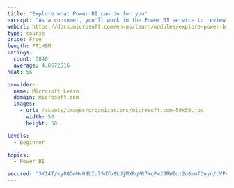 ```yaml
---
title: "Explore what Power BI can do for you"
excerpt: "As a consumer, you'll work in the Power BI service to review and interact with content that has been shared with you. This module provides the foundational information that you need to work effectively in the Power BI service."
webUrl: https://docs.microsoft.com/en-us/learn/modules/explore-power-bi-service/
type: course
price: Free
length: PT1H9M
ratings:
  count: 6840
  average: 4.6672516
heat: 56

provider:
  name: Microsoft Learn
  domain: microsoft.com
  images:
    - url: /assets/images/organizations/microsoft.com-50x50.jpg
      width: 50
      height: 50

levels:
  - Beginner

topics:
  - Power BI

secured: "3K14T/ky8QOwHv09bIu7Sd7b8LdjMXRqMR7YqPwJJRWZqz2u8mmf3nyn/cVPvUBEP68olIl9cIJR66HunRETpZYlrbyMAUjIYLbOeWIgn3M5LUJzOXx36JEQEu0IIrEWfS5bpkOVtIgcaDwe5t4dbRwX/CyM1PzrllhaFcN1s9XHbxAUNuz+y3dqbfNIMUArimgQXsiNxGVJoaMbzrp4Ny84Vp9FSAObNhR5XLveohaDa3YSvZXI18mXFMQffkBYmQXjg2TFyPe7bdnRf+Uu5S5dTwMIgUFzKQlPhvvyX2aOhhSRiVBxOZRgtq+WnWA6674Y81gNr0q6UwKS8xtEe0tbdojyYyeu+H1z69GkYupTOjXMpXCB8ShiKSgyDGhmbkFv8Bp3WJ3rLQGez8CoqTyN5Kl7SRuecAdPiPcRPIA=;nAOXK3v+parhVUnbP4IwIA=="
---
```


